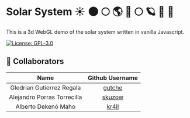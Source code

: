 # Solar System ☀️          🌑             🌕            🌎          🔴          🌕           🪐           🔵           🔵
This is a 3d WebGL demo of the solar system written in vanilla Javascript.

[![License: GPL-3.0](https://img.shields.io/badge/License-GPL%203.0-blue.svg)](https://www.gnu.org/licenses/gpl-3.0.html)
## 👤 Collaborators

|          **Name**           |         **Github Username**         |
|:---------------------------:|:-----------------------------------:|
| Gledrian Gutierrez Regala   | [gutche](https://github.com/gutche) |
| Alejandro Porras Torrecilla | [skuzow](https://github.com/skuzow) |
| Alberto Dekenó Maho         | [kr4ll](https://github.com/kr4ll)   |
